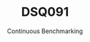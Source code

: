 ---
layout: default
title: DSQ091
subtitle: Continuous Benchmarking
selected: TPC-DS
expanded: Benchmarking
benchmark: /individual_results/DSQ091.html
---